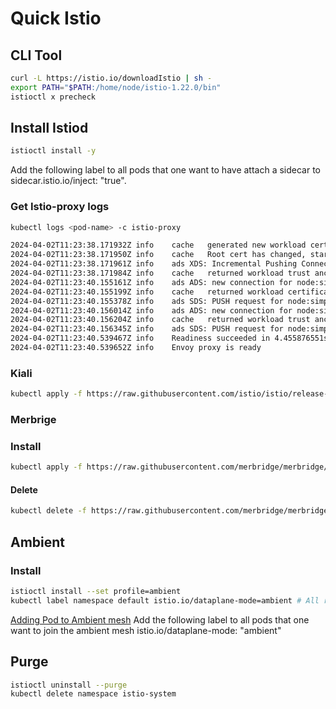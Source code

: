 # Quick Istio

## CLI Tool

```bash
curl -L https://istio.io/downloadIstio | sh -
export PATH="$PATH:/home/node/istio-1.22.0/bin"
istioctl x precheck
```

## Install Istiod

```bash
istioctl install -y
```

Add the following label to all pods that one want to have attach a sidecar to sidecar.istio.io/inject: "true".

### Get Istio-proxy logs
```bash
kubectl logs <pod-name> -c istio-proxy

2024-04-02T11:23:38.171932Z	info	cache	generated new workload certificate	latency=64.869955ms ttl=23h59m59.828069729s
2024-04-02T11:23:38.171950Z	info	cache	Root cert has changed, start rotating root cert
2024-04-02T11:23:38.171961Z	info	ads	XDS: Incremental Pushing ConnectedEndpoints:0 Version:
2024-04-02T11:23:38.171984Z	info	cache	returned workload trust anchor from cache	ttl=23h59m59.82801609s
2024-04-02T11:23:40.155161Z	info	ads	ADS: new connection for node:simple-59dfdfc487-6645n.default-1
2024-04-02T11:23:40.155199Z	info	cache	returned workload certificate from cache	ttl=23h59m57.844801648s
2024-04-02T11:23:40.155378Z	info	ads	SDS: PUSH request for node:simple-59dfdfc487-6645n.default resources:1 size:4.0kB resource:default
2024-04-02T11:23:40.156014Z	info	ads	ADS: new connection for node:simple-59dfdfc487-6645n.default-2
2024-04-02T11:23:40.156204Z	info	cache	returned workload trust anchor from cache	ttl=23h59m57.843796584s
2024-04-02T11:23:40.156345Z	info	ads	SDS: PUSH request for node:simple-59dfdfc487-6645n.default resources:1 size:1.1kB resource:ROOTCA
2024-04-02T11:23:40.539467Z	info	Readiness succeeded in 4.455876551s
2024-04-02T11:23:40.539652Z	info	Envoy proxy is ready
```

### Kiali
```bash
kubectl apply -f https://raw.githubusercontent.com/istio/istio/release-1.21/samples/addons/kiali.yaml
```

### Merbrige

### Install
```bash
kubectl apply -f https://raw.githubusercontent.com/merbridge/merbridge/main/deploy/all-in-one.yaml
```

#### Delete
```bash
kubectl delete -f https://raw.githubusercontent.com/merbridge/merbridge/main/deploy/all-in-one.yaml
```

## Ambient

### Install
```bash
istioctl install --set profile=ambient
kubectl label namespace default istio.io/dataplane-mode=ambient # All relevant pods run in the default namespace (Database, HTTP server and HTTP client)
```

[Adding Pod to Ambient mesh](https://istio.io/latest/docs/ambient/usage/add-workloads/)
Add the following label to all pods that one want to join the ambient mesh istio.io/dataplane-mode: "ambient"


## Purge
```bash
istioctl uninstall --purge
kubectl delete namespace istio-system
```
